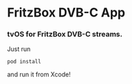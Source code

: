 # FritzBox DVB-C App

### tvOS for FritzBox DVB-C streams.


Just run
```
pod install
```
and run it from Xcode!
